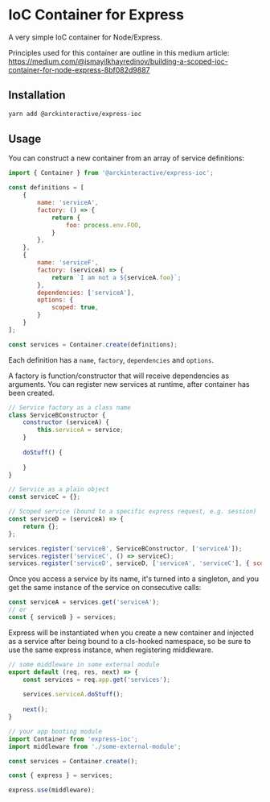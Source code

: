 IoC Container for Express
=========================

A very simple IoC container for Node/Express. 

Principles used for this container are outline in this medium article:
https://medium.com/@ismayilkhayredinov/building-a-scoped-ioc-container-for-node-express-8bf082d9887

## Installation

```sh
yarn add @arckinteractive/express-ioc
```

## Usage

You can construct a new container from an array of service definitions:

```js
import { Container } from '@arckinteractive/express-ioc';

const definitions = [
    {
        name: 'serviceA',
        factory: () => {
            return {
                foo: process.env.FOO,
            }
        },
    },
    {
        name: 'serviceF',
        factory: (serviceA) => {
            return `I am not a ${serviceA.foo}`;
        },
        dependencies: ['serviceA'],
        options: {
            scoped: true,
        }
    }
];

const services = Container.create(definitions);
```

Each definition has a `name`, `factory`, `dependencies` and `options`.

A factory is function/constructor that will receive dependencies as arguments.
You can register new services at runtime, after container has been created.

```js
// Service factory as a class name
class ServiceBConstructor {
    constructor (serviceA) {
        this.serviceA = service;
    }
    
    doStuff() {
        
    }
}

// Service as a plain object
const serviceC = {};

// Scoped service (bound to a specific express request, e.g. session)
const serviceD = (serviceA) => {
    return {};
};

services.register('serviceB', ServiceBConstructor, ['serviceA']);
services.register('serviceC', () => serviceC);
services.register('serviceD', serviceD, ['serviceA', 'serviceC'], { scoped: true });
```

Once you access a service by its name, it's turned into a singleton, and you get the same instance of the service on consecutive calls:

```js
const serviceA = services.get('serviceA');
// or
const { serviceB } = services;
```

Express will be instantiated when you create a new container and injected as a service after being bound to a cls-hooked namespace, so be sure to use the same express instance, when registering middleware.

```js
// some middleware in some external module
export default (req, res, next) => {
    const services = req.app.get('services');
                   
    services.serviceA.doStuff();
                   
    next();
}
```

```js
// your app booting module
import Container from 'express-ioc';
import middleware from './some-external-module';

const services = Container.create();

const { express } = services;

express.use(middleware);
```
